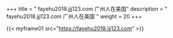 +++
title = "  fayehu2018.jjj123.com 广州人在美国"
description = "  fayehu2018.jjj123.com 广州人在美国  "
weight = 20
+++

{{< myframe01 src="https://fayehu2018.jjj123.com" >}}

